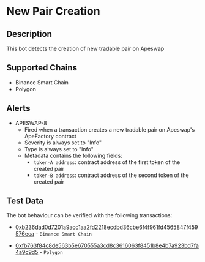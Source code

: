 # New Pair Creation

## Description

This bot detects the creation of new tradable pair on Apeswap

## Supported Chains

- Binance Smart Chain
- Polygon



## Alerts

- APESWAP-8
  - Fired when a transaction creates a new tradable pair on Apeswap's ApeFactory contract
  - Severity is always set to "Info" 
  - Type is always set to "Info" 
  - Metadata contains the following fields: 
    - `token-A address`: contract address of the first token of the created pair
    - `token-B address`: contract address of the second token of the created pair
    

## Test Data

The bot behaviour can be verified with the following transactions:

- [0xb236dad0d7201a9acc1aa2fd2218ecdbd36cbe6f4f961fd4565847f459576eca](https://www.bscscan.com/tx/0xb236dad0d7201a9acc1aa2fd2218ecdbd36cbe6f4f961fd4565847f459576eca) - `Binance Smart Chain`

- [0xfb763f84c8de563b5e670555a3cd8c3616063f8451b8e4b7a923bd7fa4a9c9d5](https://polygonscan.com/tx/0xfb763f84c8de563b5e670555a3cd8c3616063f8451b8e4b7a923bd7fa4a9c9d5) - `Polygon` 

